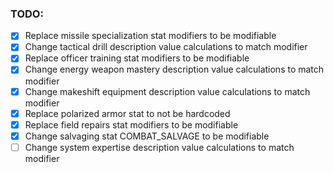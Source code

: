 ### TODO:
- [x] Replace missile specialization stat modifiers to be modifiable
- [x] Change tactical drill description value calculations to match modifier
- [x] Replace officer training stat modifiers to be modifiable
- [x] Change energy weapon mastery description value calculations to match modifier
- [x] Change makeshift equipment description value calculations to match modifier
- [x] Replace polarized armor stat to not be hardcoded
- [x] Replace field repairs stat modifiers to be modifiable
- [x] Change salvaging stat COMBAT_SALVAGE to be modifiable
- [ ] Change system expertise description value calculations to match modifier